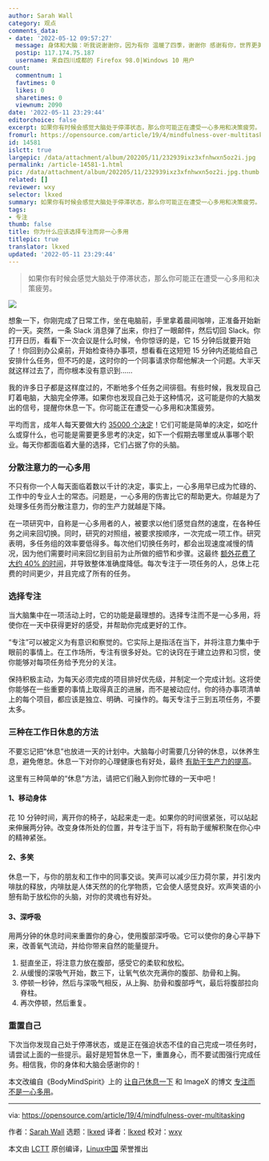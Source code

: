```yaml
---
author: Sarah Wall
category: 观点
comments_data:
- date: '2022-05-12 09:57:27'
  message: 身体和大脑：听我说谢谢你，因为有你 温暖了四季，谢谢你 感谢有你，世界更美丽
  postip: 117.174.75.187
  username: 来自四川成都的 Firefox 98.0|Windows 10 用户
count:
  commentnum: 1
  favtimes: 0
  likes: 0
  sharetimes: 0
  viewnum: 2090
date: '2022-05-11 23:29:44'
editorchoice: false
excerpt: 如果你有时候会感觉大脑处于停滞状态，那么你可能正在遭受一心多用和决策疲劳。
fromurl: https://opensource.com/article/19/4/mindfulness-over-multitasking
id: 14581
islctt: true
largepic: /data/attachment/album/202205/11/232939ixz3xfnhwxn5oz2i.jpg
permalink: /article-14581-1.html
pic: /data/attachment/album/202205/11/232939ixz3xfnhwxn5oz2i.jpg.thumb.jpg
related: []
reviewer: wxy
selector: lkxed
summary: 如果你有时候会感觉大脑处于停滞状态，那么你可能正在遭受一心多用和决策疲劳。
tags:
- 专注
thumb: false
title: 你为什么应该选择专注而非一心多用
titlepic: true
translator: lkxed
updated: '2022-05-11 23:29:44'
---
```



> 
> 如果你有时候会感觉大脑处于停滞状态，那么你可能正在遭受一心多用和决策疲劳。
> 
> 
> 


![](/data/attachment/album/202205/11/232939ixz3xfnhwxn5oz2i.jpg)


想象一下，你刚完成了日常工作，坐在电脑前，手里拿着晨间咖啡，正准备开始新的一天。突然，一条 Slack 消息弹了出来，你扫了一眼邮件，然后切回 Slack。你打开日历，看看下一次会议是什么时候，令你惊讶的是，它 15 分钟后就要开始了！你回到办公桌前，开始检查待办事项，想看看在这短短 15 分钟内还能给自己安排什么任务，但不巧的是，这时你的一个同事请求你帮他解决一个问题。大半天就这样过去了，而你根本没有意识到……


我的许多日子都是这样度过的，不断地多个任务之间徘徊。有些时候，我发现自己盯着电脑，大脑完全停滞。如果你也发现自己处于这种情况，这可能是你的大脑发出的信号，提醒你休息一下。你可能正在遭受一心多用和决策疲劳。


平均而言，成年人每天要做大约 [35000 个决定](https://go.roberts.edu/leadingedge/the-great-choices-of-strategic-leaders)！它们可能是简单的决定，如吃什么或穿什么，也可能是需要更多思考的决定，如下一个假期去哪里或从事哪个职业。每天你都面临着大量的选择，它们占据了你的头脑。


### 分散注意力的一心多用


不只有你一个人每天面临着数以千计的决定，事实上，一心多用早已成为忙碌的、工作中的专业人士的常态。问题是，一心多用的伤害比它的帮助更大。你越是为了处理多任务而分散注意力，你的生产力就越是下降。


在一项研究中，自称是一心多用者的人，被要求以他们感觉自然的速度，在各种任务之间来回切换。同时，研究的对照组，被要求按顺序，一次完成一项工作。研究表明，多任务组的效率要低得多。每次他们切换任务时，都会出现速度减慢的情况，因为他们需要时间来回忆到目前为止所做的细节和步骤。这最终 [额外花费了大约 40% 的时间](http://www.apa.org/research/action/multitask.aspx)，并导致整体准确度降低。每次专注于一项任务的人，总体上花费的时间更少，并且完成了所有的任务。


### 选择专注


当大脑集中在一项活动上时，它的功能是最理想的。选择专注而不是一心多用，将使你在一天中获得更好的感受，并帮助你完成更好的工作。


“专注”可以被定义为有意识和察觉的。它实际上是指活在当下，并将注意力集中于眼前的事情上。在工作场所，专注有很多好处。它的诀窍在于建立边界和习惯，使你能够对每项任务给予充分的关注。


保持积极主动，为每天必须完成的项目排好优先级，并制定一个完成计划。这将使你能够在一些重要的事情上取得真正的进展，而不是被动应付。你的待办事项清单上的每个项目，都应该是独立、明确、可操作的。每天专注于三到五项任务，不要太多。


### 三种在工作日休息的方法


不要忘记把“休息”也放进一天的计划中。大脑每小时需要几分钟的休息，以休养生息，避免倦怠。休息一下对你的心理健康也有好处，最终 [有助于生产力的提高](https://opensource.com/article/19/3/guide-being-more-productive)。


这里有三种简单的“休息”方法，请把它们融入到你忙碌的一天中吧！


#### 1、移动身体


花 10 分钟时间，离开你的椅子，站起来走一走。如果你的时间很紧张，可以站起来伸展两分钟。改变身体所处的位置，并专注于当下，将有助于缓解积聚在你心中的精神紧张。


#### 2、多笑


休息一下，与你的朋友和工作中的同事交谈。笑声可以减少压力荷尔蒙，并引发内啡肽的释放，内啡肽是人体天然的的化学物质，它会使人感觉良好。欢声笑语的小憩有助于放松你的头脑，对你的灵魂也有好处。


#### 3、深呼吸


用两分钟的休息时间来重置你的身心，使用腹部深呼吸。它可以使你的身心平静下来，改善氧气流动，并给你带来自然的能量提升。


1. 挺直坐正，将注意力放在腹部，感受它的柔软和放松。
2. 从缓慢的深吸气开始，数三下，让氧气依次充满你的腹部、肋骨和上胸。
3. 停顿一秒钟，然后与深吸气相反，从上胸、肋骨和腹部呼气，最后将腹部拉向脊柱。
4. 再次停顿，然后重复。


### 重置自己


下次当你发现自己处于停滞状态，或是正在强迫状态不佳的自己完成一项任务时，请尝试上面的一些提示。最好是短暂休息一下，重置身心，而不要试图强行完成任务。相信我，你的身体和大脑会感谢你的！


本文改编自《BodyMindSpirit》上的 [让自己休息一下](https://body-mind-spirit-coach.com/2019/01/02/give-yourself-a-break/) 和 ImageX 的博文 [专注而不是一心多用](https://imagexmedia.com/mindfullness-over-multitasking)。




---


via: <https://opensource.com/article/19/4/mindfulness-over-multitasking>


作者：[Sarah Wall](https://opensource.com/users/sarahwall) 选题：[lkxed](https://github.com/lkxed) 译者：[lkxed](https://github.com/lkxed) 校对：[wxy](https://github.com/wxy)


本文由 [LCTT](https://github.com/LCTT/TranslateProject) 原创编译，[Linux中国](https://linux.cn/) 荣誉推出
